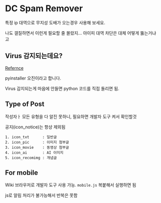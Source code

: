 # DC Spam Remover

특정 ip 대역으로 무지성 도배가 오는경우 사용해 보세요.

나도 갤질하면서 이런게 필요할 줄 몰랐지...
아이피 대역 차단은 대체 어떻게 뚫는거냐고


## Virus 감지되는데요?
[Refernce](https://nitratine.net/blog/post/issues-when-using-auto-py-to-exe/#my-antivirus-detected-the-exe-as-a-virus)

pyinstaller 오진이라고 합니다.

Virus 감지되는게 마음에 안들면 python 코드를 직접 돌리면 됨.


## Type of Post
작성자ㅏ 모든 유형을 다 알진 못하니, 필요하면 개발자 도구 켜서 확인할것

공지(icon_notice)는 항상 제외됨
```
1. icon_txt      : 일반글
2. icon_pic      : 이미지 첨부글
3. icon_movie    : 동영상 첨부글
4. icon_ai       : AI 이미지
5. icon_recomimg : 개념글
```


## For mobile
Wiki 브라우저로 개발자 도구 사용 가능. `mobile.js` 복붙해서 실행하면 됨

js로 알림 처리가 불가능해서 반복은 못함
